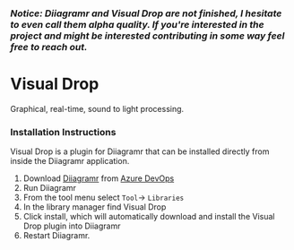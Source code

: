 ### *Notice: Diiagramr and Visual Drop are not finished, I hesitate to even call them alpha quality. If you're interested in the project and might be interested contributing in some way feel free to reach out.*

# Visual Drop
Graphical, real-time, sound to light processing.

### Installation Instructions
Visual Drop is a plugin for Diiagramr that can be installed directly from inside the Diiagramr application.

1. Download [Diiagramr](https://dev.azure.com/christiannunnally/Diiagramr) from [Azure DevOps](https://dev.azure.com/christiannunnally/Diiagramr)
2. Run Diiagramr
3. From the tool menu select `Tool`-> `Libraries`
4. In the library manager find Visual Drop
5. Click install, which will automatically download and install the Visual Drop plugin into Diiagramr
6. Restart Diiagramr.
